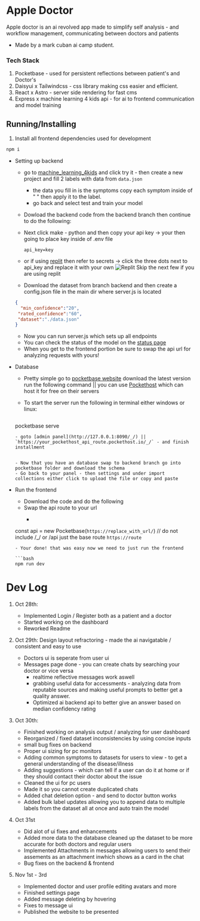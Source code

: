 # Apple Doctor

Apple doctor is an ai revolved app made to simplify self analysis - and workflow management,  communicating between doctors and patients

- Made by a mark cuban ai camp student.

### Tech Stack

1. Pocketbase - used for persistent reflections between patient's and Doctor's
2. Daisyui x Tailwindcss - css library making css easier and efficient.
3. React x Astro - server side rendering for fast cms
4. Express x machine learning 4 kids api - for ai to frontend communication and model training


## Running/Installing

1. Install all frontend dependencies used for development

```bash
npm i
```

* Setting up backend
   - go to [machine_learning_4kids](machinelearningforkids.co.uk) and click try it - then create a new project and fill 2 labels with data from `data.json`
        - the data you fill in is the symptoms copy each symptom inside of " " then apply it to the label.
        -  go back and select test and train your model

   - Dowload the backend code from the backend branch then continue to do the following:
       

   - Next click make - python and then copy your api key -> your then going to place key inside of .env file
     
     ```env
     api_key=key
     ```
  - or if using [replit](https://replit.com/@MALIKWhitten/Apple-Doctor-backend) then refer to secrets -> click the three dots next to api_key and replace it with your own
    ![Replit](https://github.com/MalikWhitten67/Apple-Doctor/assets/65188863/9a75d59b-6884-40fe-bd23-9a002eb09512)
    Skip the next few if you are using replit
    
  - Download the dataset from branch backend and then create a config.json file in the main dir where server.js is located
  ```json
  {
    "min_confidence":"20",
   "rated_confidence":"60",
   "dataset":"./data.json"
  }
  ```
  - Now you can run server.js which sets up all endpoints
  - You can check the status of the model on the [status page](http://127.0.0.1:3000/status)
  - When you get to the frontend portion be sure to swap the api url for analyzing requests with yours! 
    
* Database
   - Pretty simple go to [pocketbase website](https://pocketbase.com) download the latest version run the following command || you can use [Pockethost](https://pockethost.io) which can host it for free on their servers
     
    - To start the server run the following in terminal either windows or linux:
       ```bash
     pocketbase serve
     ```
   - goto [admin panel](http://127.0.0.1:8090/_/) || `https://your_pockethost_api_route.pockethost.io/_/` - and finish installment
 
    
   - Now that you have an database swap to backend branch go into pocketbase folder and download the schema
   - Go back to your panel - then settings and under import collections either click to upload the file or copy and paste
     
* Run the frontend
    - Download the code and do the following
    - Swap the api route to your url
      - ```js
     const api = new Pocketbase(`https://replace_with_url/`) // do not include /_/ or /api just the base route `https://route`
     ```
    - Your done! that was easy now we need to just run the frontend
     
    ```bash
     npm run dev
    ```




# Dev Log

1. Oct 28th: 
   - Implemented Login / Register both as a patient and a doctor
   - Started working on the dashboard
   - Reworked Readme
2. Oct 29th: Design layout refractoring - made  the ai navigatable / consistent and easy to use
   - Doctors ui is seperate from user ui
   - Messages page done - you can create chats by searching your doctor or vice versa
     - realtime reflective messages work aswell
     - grabbing useful data for accessments - analyzing data from reputable sources and making useful prompts to better get a quality answer.
     - Optimized ai backend api to better give an answer based on median confidency rating
3. Oct 30th:
     - Finished working on analysis output / analyzing for user dashboard
     - Reorganized / fixed dataset inconsistencies by using concise inputs
     - small bug fixes on backend
     - Proper ui sizing for pc monitors
     - Adding common symptoms to datasets for users to view - to get a general understanding of the disease/illness
     - Adding suggestions - which can tell if a user can do it at home or if they should contact their doctor about the issue
     - Cleaned the ui for pc users
     - Made it so you cannot create duplicated chats
     - Added chat deletion option - and send to doctor button works
     - Added bulk label updates allowing you to append data to multiple labels from the dataset all at once and auto train the model

4. Oct 31st
    - Did alot of ui fixes and enhancements
    - Added more data to the database cleaned up the dataset to be more accurate for both doctors and regular users
    - Implemented Attachments in messages allowing users to send their assements as an attachment inwhich shows as a card in the chat
    - Bug fixes on the backend & frontend
      
5.  Nov 1st - 3rd
    - Implemented doctor and user profile editing avatars and more
    - Finished settings page
    - Added message deleting by hovering
    - Fixes to message ui
    - Published the website to be presented
